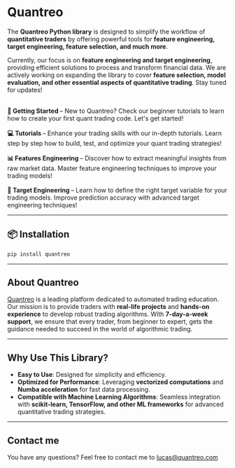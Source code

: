 # **Quantreo**


The **Quantreo Python library** is designed to simplify the workflow of **quantitative traders** by offering powerful tools for **feature engineering, target engineering, feature selection, and much more**.  

Currently, our focus is on **feature engineering and target engineering**, providing efficient solutions to process and transform financial data. We are actively working on expanding the library to cover **feature selection, model evaluation, and other essential aspects of quantitative trading**. Stay tuned for updates! 

<br>

<div class="grid cards" style="display: flex; flex-wrap: wrap; gap: 16px; justify-content: center;">


<div class="custom-card" style="flex: 1 1 calc(50% - 16px); min-width: 300px;">
    <b>
        <a href="/tutorials/Quantreo-for-beginners/" style="text-decoration: none;">
            🏃 Getting Started
        </a>
    </b> – New to Quantreo? Check our beginner tutorials to learn how to create your first quant trading code. Let's get started!
</div>


<div class="custom-card" style="flex: 1 1 calc(50% - 16px); min-width: 300px;">
    <b>
        <a href="/tutorials/features-engineering-candle/" style="text-decoration: none;">
            💻 Tutorials
        </a>
    </b> – Enhance your trading skills with our in-depth tutorials. Learn step by step how to build, test, and optimize your quant trading strategies!
</div>


<div class="custom-card" style="flex: 1 1 calc(50% - 16px); min-width: 300px;">
    <b>
        <a href="/features-engineering/Get-Started/" style="text-decoration: none;">
            📊 Features Engineering
        </a>
    </b> – Discover how to extract meaningful insights from raw market data. Master feature engineering techniques to improve your trading models!
</div>


<div class="custom-card" style="flex: 1 1 calc(50% - 16px); min-width: 300px;">
    <b>
        <a href="/target-engineering/Get-started/" style="text-decoration: none;">
            🎯 Target Engineering
        </a>
    </b> – Learn how to define the right target variable for your trading models. Improve prediction accuracy with advanced target engineering techniques!
</div>


</div>

---

## 📦 **Installation**

```bash
pip install quantreo
```

---

## **About Quantreo**  
[Quantreo](https://quantreo.com) is a leading platform dedicated to automated trading education. Our mission is to provide traders with **real-life projects** and **hands-on experience** to develop robust trading algorithms. With **7-day-a-week support**, we ensure that every trader, from beginner to expert, gets the guidance needed to succeed in the world of algorithmic trading.  

---

## **Why Use This Library?**  

- **Easy to Use**: Designed for simplicity and efficiency.  
- **Optimized for Performance**: Leveraging **vectorized computations** and **Numba acceleration** for fast data processing.  
- **Compatible with Machine Learning Algorithms**: Seamless integration with **scikit-learn, TensorFlow, and other ML frameworks** for advanced quantitative trading strategies.  

---

## **Contact me**
You have any questions? Feel free to contact me to lucas@quantreo.com

<br>